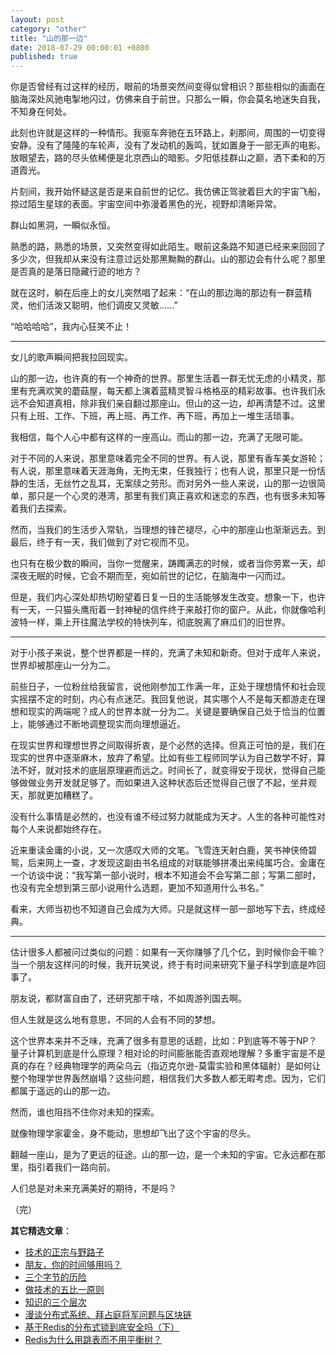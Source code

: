 ```yaml
---
layout: post
category: "other"
title: "山的那一边"
date: 2018-07-29 00:00:01 +0800
published: true
---
```


你是否曾经有过这样的经历，眼前的场景突然间变得似曾相识？那些相似的画面在脑海深处风驰电掣地闪过，仿佛来自于前世。只那么一瞬，你会莫名地迷失自我，不知身在何处。

<!--more-->

此刻也许就是这样的一种情形。我驱车奔驰在五环路上，刹那间，周围的一切变得安静。没有了隆隆的车轮声，没有了发动机的轰鸣，犹如置身于一部无声的电影。放眼望去，路的尽头依稀便是北京西山的暗影。夕阳低挂群山之巅，洒下柔和的万道霞光。

片刻间，我开始怀疑这是否是来自前世的记忆。我仿佛正驾驶着巨大的宇宙飞船，掠过陌生星球的表面。宇宙空间中弥漫着黑色的光，视野却清晰异常。

群山如黑洞，一瞬似永恒。

熟悉的路，熟悉的场景，又突然变得如此陌生。眼前这条路不知道已经来来回回了多少次，但我却从来没有注意过远处那黑黝黝的群山。山的那边会有什么呢？那里是否真的是落日隐藏行迹的地方？

就在这时，躺在后座上的女儿突然唱了起来：“在山的那边海的那边有一群蓝精灵，他们活泼又聪明，他们调皮又灵敏......”

“哈哈哈哈”，我内心狂笑不止！

---

女儿的歌声瞬间把我拉回现实。

山的那一边，也许真的有一个神奇的世界。那里生活着一群无忧无虑的小精灵，那里有充满欢笑的蘑菇屋，每天都上演着蓝精灵智斗格格巫的精彩故事。也许我们永远不会知道真相，除非我们亲自翻过那座山。但山的这一边，却再清楚不过。这里只有上班、工作、下班，再上班、再工作、再下班，再加上一堆生活琐事。

我相信，每个人心中都有这样的一座高山。而山的那一边，充满了无限可能。

对于不同的人来说，那里意味着完全不同的世界。有人说，那里有香车美女游轮；有人说，那里意味着天涯海角，无拘无束，任我独行；也有人说，那里只是一份恬静的生活，无丝竹之乱耳，无案牍之劳形。而对另外一些人来说，山的那一边很简单，那只是一个心灵的港湾，那里有我们真正喜欢和迷恋的东西，也有很多未知等着我们去探索。

然而，当我们的生活步入常轨，当理想的锋芒褪尽，心中的那座山也渐渐远去。到最后，终于有一天，我们做到了对它视而不见。

也只有在极少数的瞬间，当你一觉醒来，踌躅满志的时候，或者当你劳累一天，却深夜无眠的时候，它会不期而至，宛如前世的记忆，在脑海中一闪而过。

但是，我们内心深处却热切盼望着日复一日的生活能够发生改变。想象一下，也许有一天，一只猫头鹰衔着一封神秘的信件终于来敲打你的窗户。从此，你就像哈利波特一样，乘上开往魔法学校的特快列车，彻底脱离了麻瓜们的旧世界。

---

对于小孩子来说，整个世界都是一样的，充满了未知和新奇。但对于成年人来说，世界却被那座山一分为二。

前些日子，一位粉丝给我留言，说他刚参加工作满一年，正处于理想情怀和社会现实摇摆不定的时刻，内心有点迷茫。我回复他说，其实哪个人不是每天都游走在理想和现实的两端呢？成人的世界本就一分为二。关键是要确保自己处于恰当的位置上，能够通过不断地调整现实而向理想逼近。

在现实世界和理想世界之间取得折衷，是个必然的选择。但真正可怕的是，我们在现实的世界中逐渐麻木，放弃了希望。比如有些工程师同学认为自己数学不好，算法不好，就对技术的底层原理避而远之。时间长了，就变得安于现状，觉得自己能够做做业务开发就足够了。而如果进入这种状态后还觉得自己很了不起，坐井观天，那就更加糟糕了。

没有什么事情是必然的，也没有谁不经过努力就能成为天才。人生的各种可能性对每个人来说都始终存在。

近来重读金庸的小说，又一次感叹大师的文笔。飞雪连天射白鹿，笑书神侠倚碧鸳，后来网上一查，才发现这副由书名组成的对联能够拼凑出来纯属巧合。金庸在一个访谈中说：“我写第一部小说时，根本不知道会不会写第二部；写第二部时，也没有完全想到第三部小说用什么选题，更加不知道用什么书名。”

看来，大师当初也不知道自己会成为大师。只是就这样一部一部地写下去，终成经典。

---

估计很多人都被问过类似的问题：如果有一天你赚够了几个亿，到时候你会干嘛？当一个朋友这样问的时候，我开玩笑说，终于有时间来研究下量子科学到底是咋回事了。

朋友说，都财富自由了，还研究那干啥，不如周游列国去啊。

但人生就是这么地有意思，不同的人会有不同的梦想。

这个世界本来并不乏味，充满了很多有意思的话题，比如：P到底等不等于NP？量子计算机到底是什么原理？相对论的时间膨胀能否直观地理解？多重宇宙是不是真的存在？经典物理学的两朵乌云（指迈克尔逊-莫雷实验和黑体辐射）是如何让整个物理学世界轰然崩塌？这些问题，相信我们大多数人都无暇考虑。因为，它们都属于遥远的山的那一边。

然而，谁也阻挡不住你对未知的探索。

就像物理学家霍金，身不能动，思想却飞出了这个宇宙的尽头。

翻越一座山，是为了更远的征途。山的那一边，是一个未知的宇宙。它永远都在那里，指引着我们一路向前。

人们总是对未来充满美好的期待，不是吗？

（完）

**其它精选文章**：

* [技术的正宗与野路子](https://mp.weixin.qq.com/s?__biz=MzA4NTg1MjM0Mg==&mid=2657261357&idx=1&sn=ebb11a1623e00ca8e6ad55c9ad6b2547#rd)
* [朋友，你的时间够用吗？](https://mp.weixin.qq.com/s/6Hqslb0a7bv6IzhV8Kjt_g)
* [三个字节的历险](https://mp.weixin.qq.com/s?__biz=MzA4NTg1MjM0Mg==&mid=2657261541&idx=1&sn=2f1ea200389d82e7340a5b4103968d7f&chksm=84479e3cb330172a6b2285d4199822143ad05ef8e8c878b98d4ee4f857664c3d15f54e0aab50#rd)
* [做技术的五比一原则](https://mp.weixin.qq.com/s?__biz=MzA4NTg1MjM0Mg==&amp;mid=2657261555&amp;idx=1&amp;sn=3662a2635ecf6f67185abfd697b1057c&amp;chksm=84479e2ab330173cebe16826942b034daec79ded13ee4c03003d7bef262d4969ef0ffb1a0cfb#rd)
* [知识的三个层次](https://mp.weixin.qq.com/s?__biz=MzA4NTg1MjM0Mg==&mid=2657261491&idx=1&sn=cff9bcc4d4cc8c5e642309f7ac1dd5b3&chksm=84479e6ab330177c51bbf8178edc0a6f0a1d56bbeb997ab1cf07d5489336aa59748dea1b3bbc#rd)
* [漫谈分布式系统、拜占庭将军问题与区块链](https://mp.weixin.qq.com/s?__biz=MzA4NTg1MjM0Mg==&mid=2657261626&idx=1&sn=6b32cc7a7a62bee303a8d1c4952d9031&chksm=844791e3b33018f595efabf6edbaa257dc6c5f7fe705e417b6fb7ac81cd94e48d384a694640f#rd)
* [基于Redis的分布式锁到底安全吗（下）](https://mp.weixin.qq.com/s?__biz=MzA4NTg1MjM0Mg==&mid=2657261521&idx=1&sn=7bbb80c8fe4f9dff7cd6a8883cc8fc0a&chksm=84479e08b330171e89732ec1460258a85afe73299c263fcc7df3c77cbeac0573ad7211902649#rd)
* [Redis为什么用跳表而不用平衡树？](https://mp.weixin.qq.com/s?__biz=MzA4NTg1MjM0Mg==&mid=2657261425&idx=1&sn=d840079ea35875a8c8e02d9b3e44cf95#rd)